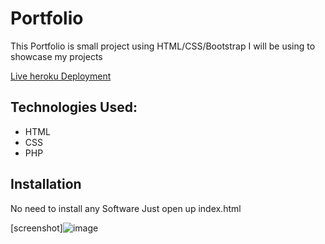 # Portfolio
This   Portfolio is small project using HTML/CSS/Bootstrap I will be using  to showcase my projects


[Live heroku Deployment](https://portfolio-manik.herokuapp.com/)
## Technologies Used:
* HTML
* CSS
* PHP
## Installation
No need to install any Software Just open up index.html

[screenshot]![image](https://user-images.githubusercontent.com/90236961/133722633-3eaefd2d-0b86-40eb-8116-e169eb2bbb77.png)

